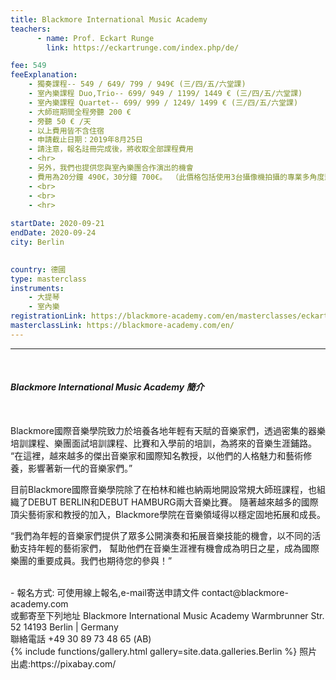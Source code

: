 ```yaml
---
title: Blackmore International Music Academy
teachers:
      - name: Prof. Eckart Runge
        link: https://eckartrunge.com/index.php/de/

fee: 549
feeExplanation: 
    - 獨奏課程-- 549 / 649/ 799 / 949€ (三/四/五/六堂課)
    - 室內樂課程 Duo,Trio-- 699/ 949 / 1199/ 1449 € (三/四/五/六堂課)
    - 室內樂課程 Quartet-- 699/ 999 / 1249/ 1499 € (三/四/五/六堂課)
    - 大師班期間全程旁聽 200 € 
    - 旁聽 50 € /天   
    - 以上費用皆不含住宿
    - 申請截止日期：2019年8月25日
    - 請注意，報名註冊完成後，將收取全部課程費用
    - <hr>
    - 另外，我們也提供您與室內樂團合作演出的機會
    - 費用為20分鐘 490€，30分鐘 700€。 （此價格包括使用3台攝像機拍攝的專業多角度影像)
    - <br>
    - <br>
    - <hr>
    
startDate: 2020-09-21
endDate: 2020-09-24
city: Berlin 
      

country: 德國
type: masterclass
instruments:
    - 大提琴
    - 室內樂
registrationLink: https://blackmore-academy.com/en/masterclasses/eckart-runge-2
masterclassLink: https://blackmore-academy.com/en/
---
```

<hr/>
<br>




###### __Blackmore International Music Academy 簡介__<br>  
<br>
Blackmore國際音樂學院致力於培養各地年輕有天賦的音樂家們，透過密集的器樂培訓課程、樂團面試培訓課程、比賽和入學前的培訓，為將來的音樂生涯鋪路。
“在這裡，越來越多的傑出音樂家和國際知名教授，以他們的人格魅力和藝術修養，影響著新一代的音樂家們。”<br>

目前Blackmore國際音樂學院除了在柏林和維也納兩地開設常規大師班課程，也組織了DEBUT BERLIN和DEBUT HAMBURG兩大音樂比賽。
隨著越來越多的國際頂尖藝術家和教授的加入，Blackmore學院在音樂領域得以穩定固地拓展和成長。

“我們為年輕的音樂家們提供了眾多公開演奏和拓展音樂技能的機會，以不同的活動支持年輕的藝術家們，
幫助他們在音樂生涯裡有機會成為明日之星，成為國際樂團的重要成員。我們也期待您的參與！”

<br>
- 報名方式: 
可使用線上報名,e-mail寄送申請文件 contact@blackmore-academy.com <br>
或郵寄至下列地址
Blackmore International Music Academy
Warmbrunner Str. 52
14193 Berlin | Germany <br>
聯絡電話 +49 30 89 73 48 65 (AB)

<br>
{% include functions/gallery.html gallery=site.data.galleries.Berlin %}
照片出處:https://pixabay.com/